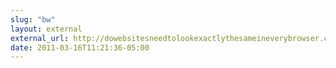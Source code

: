 ```yaml
---
slug: "bw"
layout: external
external_url: http://dowebsitesneedtolookexactlythesameineverybrowser.com/
date: 2011-03-16T11:21:36-05:00
---
```

